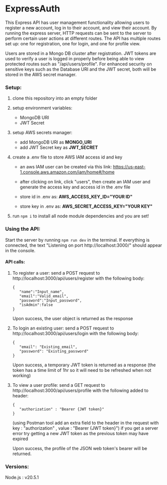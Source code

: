 # ExpressAuth

This Express API has user management functionality allowing users to register a new account, log in to their account, and view their account. By running the express server, HTTP requests can be sent to the server to perform certain user actions at different routes. The API has multiple routes set up: one for registration, one for login, and one for profile view.

Users are stored in a Mongo DB cluster after registration. JWT tokens are used to verify a user is logged in properly before being able to view protected routes such as "/api/users/profile".
For enhanced security on sensitive keys such as the Database URI and the JWT secret, both will be stored in the AWS secret manager.

### Setup:

1. clone this repository into an empty folder
2. setup environment variables:
   - MongoDB URI
   - JWT Secret
3. setup AWS secrets manager:
   - add MongoDB URI as **MONGO_URI**
   - add JWT Secret key as **JWT_SECRET**
4. create a .env file to store AWS IAM access id and key

   - an aws IAM user can be created via this link: https://us-east-1.console.aws.amazon.com/iam/home#/home

   - after clicking on link, click "users", then create an IAM user and generate the access key and access id in the .env file

   - store id in .env as:
     **AWS_ACCESS_KEY_ID="YOUR ID"**
   - store key in .env as:
     **AWS_SECRET_ACCESS_KEY="YOUR KEY"**

5) run `npm i` to install all node module dependencies and you are set!

### Using the API:

Start the server by running `npm run dev` in the terminal. If everything is connected, the text "Listening on port http://localhost:3000/" should appear in the console.

#### API calls:

1. To register a user:
   send a POST request to http://localhost:3000/api/users/register
   with the following body:

   ```
   {
      "name":"Input_name",
      "email":"Valid_email",
      "password":"Input_password",
      "isAdmin":false
   }
   ```

   Upon success, the user object is returned as the response

2. To login an existing user:
   send a POST request to http://localhost:3000/api/users/login
   with the following body:

   ```
   {
      "email": "Existing_email",
      "password": "Existing_password"
   }
   ```

   Upon success, a temporary JWT token is returned as a response (the token has a time limit of 1hr so it will need to be refreshed when not working)

3. To view a user profile:
   send a GET request to http://localhost:3000/api/users/profile
   with the following added to header:

   ```
   {
      "authorization" : "Bearer {JWT token}"
   }
   ```

   (using Postman tool add an extra field to the header in the request with key : "authorization" , value : "Bearer {JWT token}")
   if you get a server error try getting a new JWT token as the previous token may have expired

   Upon success, the profile of the JSON web token's bearer will be returned.

### Versions:

Node.js : v20.5.1
